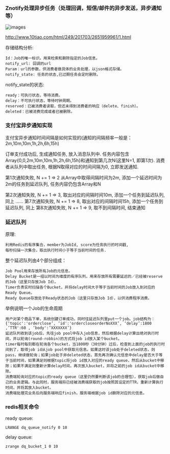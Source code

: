 ### Znotify处理异步任务（处理回调，短信/邮件的异步发送，异步通知等）

![images](../delay-queue.png)


http://www.10tiao.com/html/249/201703/2651959961/1.html

存储结构分析:

    Id：Job的唯一标识。用来检索和删除指定的Job信息。
	notify_url: 回调的url
    Param：url的参数，供消费者做具体的业务处理，以json格式存储。
	notify_state: 任务的状态,已过期任务会定时删除。

notify_state的状态:
	
    ready：可执行状态，等待消费。
    delay：不可执行状态，等待时钟周期。
    reserved：已被消费者读取，但还未得到消费者的响应（delete、finish）。
    deleted：已被消费完成或者已被删除。


### 支付宝异步通知实现

支付宝异步通知时间间隔是如何实现的(通知的间隔频率一般是：2m,10m,10m,1h,2h,6h,15h)  

订单支付成功后, 生成通知任务, 放入消息队列中.
任务内容包含Array{0,0,2m,10m,10m,1h,2h,6h,15h}和通知到第几次N(这里N=1, 即第1次).
消费者从队列中取出任务, 根据N取得对应的时间间隔为0, 立即发送通知.

第1次通知失败, N += 1 => 2
从Array中取得间隔时间为2m, 添加一个延迟时间为2m的任务到延迟队列, 任务内容仍包含Array和N

第2次通知失败, N += 1 => 3, 取出对应的间隔时间10m, 添加一个任务到延迟队列, 同上
......
第7次通知失败, N += 1 => 8, 取出对应的间隔时间15h, 添加一个任务到延迟队列, 同上
第8次通知失败, N += 1 => 9, 取不到间隔时间, 结束通知



### 延迟队列

原理:

	利用Redis的有序集合，member为JobId, score为任务执行的时间戳,
	每秒扫描一次集合，取出执行时间小于等于当前时间的任务.

整个延迟队列由4个部分组成：

    Job Pool用来存放所有Job的元信息。
    Delay Bucket是一组以时间为维度的有序队列，用来存放所有需要延迟的／已经被reserve的Job（这里只存放Job Id）。
    Timer负责实时扫描各个Bucket，并将delay时间大于等于当前时间的Job放入到对应的Ready Queue。
    Ready Queue存放处于Ready状态的Job（这里只存放Job Id），以供消费程序消费。



举例说明一个Job的生命周期

    用户对某个商品下单，系统创建订单成功，同时往延迟队列里put一个job。job结构为：{‘topic':'orderclose’, ‘id':'ordercloseorderNoXXX’, ‘delay’:1800 ,’TTR':60 , ‘body':’XXXXXXX’}
    延迟队列收到该job后，先往job pool中存入job信息，然后根据delay计算出绝对执行时间，并以轮询(round-robbin)的方式将job id放入某个bucket。
    timer每时每刻都在轮询各个bucket，当1800秒（30分钟）过后，检查到上面的job的执行时间到了，取得job id从job pool中获取元信息。如果这时该job处于deleted状态，则pass，继续做轮询；如果job处于非deleted状态，首先再次确认元信息中delay是否大于等于当前时间，如果满足则根据topic将job id放入对应的ready queue，然后从bucket中移除；如果不满足则重新计算delay时间，再次放入bucket，并将之前的job id从bucket中移除。
    消费端轮询对应的topic的ready queue（这里仍然要判断该job的合理性），获取job后做自己的业务逻辑。与此同时，服务端将已经被消费端获取的job按照其设定的TTR，重新计算执行时间，并将其放入bucket。
    消费端处理完业务后向服务端响应finish，服务端根据job id删除对应的元信息。


### redis相关命令

ready queue:

	LRANGE dq_queue_notify 0 10


delay queue:

	zrange dq_bucket_1 0 10
	